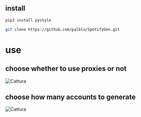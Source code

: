 ## install
```sh
pip3 install pystyle
```
```sh
git clone https://github.com/palblo/SpotifyGen.git
 ```
 
# use
## choose whether to use proxies or not
![Cattura](https://user-images.githubusercontent.com/100297632/167306665-2549eec8-f30e-4dc2-bbb7-6122652ab422.PNG)

## choose how many accounts to generate
![Cattura](https://user-images.githubusercontent.com/100297632/167306681-c36750a2-cdde-4b38-a70e-b25c4c39c8f4.PNG)
